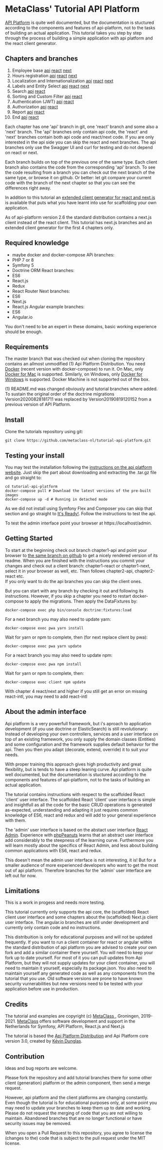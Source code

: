<h1>MetaClass' Tutorial API Platform</h1>

[API Platform](https://api-platform.com) is quite well documented, but the documentation
is stuctured according to the components and features of api-platform, not to the tasks 
of building an actual application. This tutorial takes you step by step through the process 
of building a simple application with api platform and the react client generator.

Chapters and branches
---------------------
1. Employee base [api](https://github.com/metaclass-nl/tutorial-api-platform/tree/chapter1-api) [react](https://github.com/metaclass-nl/tutorial-api-platform/tree/chapter1-react) [next](https://github.com/metaclass-nl/tutorial-api-platform/tree/chapter1-next)
2. Hours registration [api](https://github.com/metaclass-nl/tutorial-api-platform/tree/chapter2-api) [react](https://github.com/metaclass-nl/tutorial-api-platform/tree/chapter2-react) [next](https://github.com/metaclass-nl/tutorial-api-platform/tree/chapter2-next)
3. Localization and Internationalization [api](https://github.com/metaclass-nl/tutorial-api-platform/tree/chapter3-api) [react](https://github.com/metaclass-nl/tutorial-api-platform/tree/chapter3-react) [next](https://github.com/metaclass-nl/tutorial-api-platform/tree/chapter3-next)
4. Labels and Entity Select [api](https://github.com/metaclass-nl/tutorial-api-platform/tree/chapter4-api) [react](https://github.com/metaclass-nl/tutorial-api-platform/tree/chapter4-react) [next](https://github.com/metaclass-nl/tutorial-api-platform/tree/chapter4-next)
5. Search [api](https://github.com/metaclass-nl/tutorial-api-platform/tree/chapter5-api) [react](https://github.com/metaclass-nl/tutorial-api-platform/tree/chapter5-react)
6. Sorting and Custom Filter [api](https://github.com/metaclass-nl/tutorial-api-platform/tree/chapter6-api) [react](https://github.com/metaclass-nl/tutorial-api-platform/tree/chapter6-react)
7. Authentication (JWT) [api](https://github.com/metaclass-nl/tutorial-api-platform/tree/chapter7-api) [react](https://github.com/metaclass-nl/tutorial-api-platform/tree/chapter7-react)
8. Authorization [api](https://github.com/metaclass-nl/tutorial-api-platform/tree/chapter8-api) [react](https://github.com/metaclass-nl/tutorial-api-platform/tree/chapter8-react)
9. Report [api](https://github.com/metaclass-nl/tutorial-api-platform/tree/chapter9-api) [react](https://github.com/metaclass-nl/tutorial-api-platform/tree/chapter9-react)
10. End [api](https://github.com/metaclass-nl/tutorial-api-platform/tree/chapter10-api) [react](https://github.com/metaclass-nl/tutorial-api-platform/tree/chapter10-react)

Each chapter has one 'api' branch in git, one 'react' branch and some also a 'next' branch.
The 'api' branches only contain api code, the 'react' and 'next' branches
contain both api code and react/next code. If you are only interested in the api side
you can skip the react and next branches. The api branches only use the Swagger UI
and curl for testing and do not depend on react or next.

Each branch builds on top of the previous one of the same type.
Each client branch also contains the code from the corresponding 'api' branch.
To see the code resulting from a branch you can check out
the next branch of the same type, or browse it on github.
Or better: let git compare your current code with the branch
of the next chapter so that you can see the differences right away.

In addition to this tutorial an [extended client generator for react and next.js](https://github.com/metaclass-nl/client-generator)
is available that puts what you have learnt into use for scaffolding your own application.

As of api-platform version 2.6 the standard distribution contains a next.js client
instead of the react client. This tutorial has next.js branches and an extended client generator for the first 4 chapters only.

Required knowledge
------------------
- maybe docker and docker-compose
APi branches:
- PHP 7 or 8
- Symfony 5
- Doctrine ORM
React branches:
- ES6
- React.js
- Redux
- React Router
Next branches:
- ES6
- Next.js
- React.js
Angular example branches:
- ES6
- Angular.io

You don't need to be an expert in these domains, basic working experience should be enough. 

Requirements
------------
The master branch that was checked out when cloning the repository contains
an allmost unmodified (1) Api Platform Distribution. You need [Docker](https://docs.docker.com/install/) 
(recent version with docker-compose) to run it. On Mac, only [Docker for Mac](https://docs.docker.com/docker-for-mac/)
 is supported. Similarly, on Windows, only [Docker for Windows](https://docs.docker.com/docker-for-windows/) is supported. 
 Docker Machine is not supported out of the box.
 
(1) README.md was changed obviously and tutorial branches where added. 
To sustain the original order of the doctrine migrations Version20200828181711 was 
replaced by  Version20190819120152 from a previous version of API Platform.


Install
-------
Clone the tutorials repository using git:
```shell
git clone https://github.com/metaclass-nl/tutorial-api-platform.git
```

Testing your install
--------------------
You may test the installation following the [instructions on the api platform website](https://api-platform.com/docs/distribution/#installing-the-framework).
Just skip the part about downloading and extracting the .tar.gz file and go straight to:
```shell
cd tutorial-api-platform
docker-compose pull # Download the latest versions of the pre-built images
docker-compose up -d # Running in detached mode
```

As we did not install using Symfony Flex and Composer you can skip that section 
and go straight to [It's Ready!](https://api-platform.com/docs/distribution/#its-ready).
Follow the instructions to test the api.

To test the admin interface point your browser at https://localhost/admin. 

Getting Started
---------------
To start at the beginning check out branch chapter1-api and point your browser to 
[the same branch on github](https://github.com/metaclass-nl/tutorial-api-platform/tree/chapter1-api)
to get a nicely rendered version of its readme. When you are finished
with the instructions you commit your changes and check out a client branch: chapter1-react or chapter1-next,
select it in your browser as well, etc. Then follows chapter2-api, chapter2-react etc.  
If you only want to do the api branches you can skip the client ones.  

But you can start with any branch by checking it out and following its instructions.
However, if you skip a chapter you need to restart docker-compose
to apply the migrations. Then apply the DataFixtures by:
```shell
docker-compose exec php bin/console doctrine:fixtures:load
```                     
For a next branch you may also need to update yarn:
```shell
docker-compose exec pwa yarn install
```                     
Wait for yarn or npm to complete, then (for next replace client by pwa):
```shell
docker-compose exec pwa yarn update
```         
For a react branch you may also need to update npm:
```shell
docker-compose exec pwa npm install
```
Wait for yarn or npm to complete, then:
```shell
docker-compose exec client npm update
```  
With chapter 4 react/next and higher if you still get an error on missing react-intl, 
you may need to add react-intl


About the admin interface
-------------------------
Api platform is a very powerfull framework, but i's aproach to application
development (if you use doctrine or ElasticSearch) is still revolutionary:
Instead of developing your own controllers, services and a user interface on top of
an existing framework, you only supply the domain classes (Entities) and some configuration
and the framework supplies default behavior for the api. Then you then you adapt
(decorate, extend, override) it to suit your needs.

With proper training this approach gives high productivity and great flexibility,
but is tends to have a steep leaning curve. Api platform is quite well documented,
but the documentation is stuctured according to the components and features
of api-platform, not to the tasks of building an actual application.

The tutorial contains instructions with respect to the scaffolded React 'client' 
user interface. The scaffolded React 'client' user interface is simple and insightfull 
as all the code for the basic CRUD operations is generated as-expected,
understanding and adapting it just requires common knowledge of ES6, react and redux
and will add to your general experience with them. 

The 'admin' user interface is based on the abstact user interface [React Admin](https://marmelab.com/react-admin/).
Experience with [phpPeanuts](http://www.phppeanuts.org/) learns that an abstract
user interface add considerably to the steepness of the learning curve. 
Furthermore you will learn mostly about the specifics of React Admin,
and less about building common applications with ES6, react and redux. 

This doesn't mean the admin user interface is not interesting, it is! But for a smaller 
audience of more experienced developers who want to get the most out of api platform.
Therefore branches for the 'admin' user interface are left out for now.

Limitations
-----------
This is a work in progess and needs more testing. 

This tutorial currently only supports the api core, the (scaffolded) React client 
user interface and some chapters about the (scaffolded) Next.js client user interface. 
The angular.io branches are still under development and currently only contain code and no instructions.

This distribuition is only for educational purposes and will not be updated frequently. 
If you want to run a client container for react or angular within the standard distribution of 
api platform you are advised to create your own fork and add a similar container there
yourself. You will need to keep your fork up to date yourself. For most of it you can pull 
updates from Api Platform, but they will not supply updates for your client container, 
you will need to maintain it yourself, especially its package.json. You also need to
maintain yourself any generated code as well as any components from the tutorial that you use. 
Old software versions are prone to have known security vurnerabilities but new versions need to 
be tested with your application before use in production.


Credits
-------

The tutorial and examples are copyright (c) [MetaClass ](https://www.metaclass.nl/), Groningen, 2019-2021. [MetaClass](https://www.metaclass.nl/) offers software development and support in the Netherlands for Symfony, API Platform, React.js and Next.js

The tutorial is based the [Api Platform Distribution](https://api-platform.com/docs/distribution/)
and Api Platform core version 3.0, created by [Kévin Dunglas](https://dunglas.fr). 


Contribution
------------
Ideas and bug reports are welcome. 

Please fork the repository and add tutorial branches there 
for some other client (generation) platform or the admin component, 
then send a merge request. 

However, api platform and the client platforms are changing constantly. Even though
the tutorial is for educational purposes only, 
at some point you may need to update your branches to keep them up to date and
working. Please do not request the merging of code that you are not 
willing to maintain. Abandoned branches that are no longer functional 
or have security issues may be removed. 

When you open a Pull Request to this repository, you agree to license the (changes to the)
code that is subject to the pull request under the MIT license.
